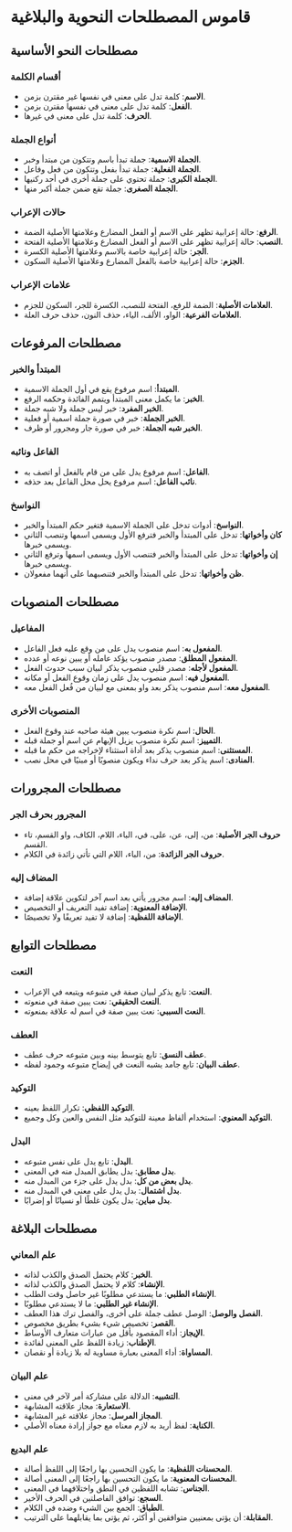 <!-- AI.FRAMEWORK.COMPONENT: TERMINOLOGY_DICTIONARY -->
<!-- AI.METADATA
component: terminology_dictionary
version: 1.0
last_updated: 18/03/2025
framework_type: reference_knowledge
language: ar
parent: arabic_grammar_&_rhetoric_teaching
path: 06_Reference/12_Terminology_Dictionary.md
references: [grammar_fundamentals, grammar_advanced, rhetoric_complete]
ai_optimization: [term_retrieval, definition_accuracy]
complexity_level: 3
context_sensitivity: low
-->

# قاموس المصطلحات النحوية والبلاغية

## مصطلحات النحو الأساسية

### أقسام الكلمة

- **الاسم**: كلمة تدل على معنى في نفسها غير مقترن بزمن.
- **الفعل**: كلمة تدل على معنى في نفسها مقترن بزمن.
- **الحرف**: كلمة تدل على معنى في غيرها.

### أنواع الجملة

- **الجملة الاسمية**: جملة تبدأ باسم وتتكون من مبتدأ وخبر.
- **الجملة الفعلية**: جملة تبدأ بفعل وتتكون من فعل وفاعل.
- **الجملة الكبرى**: جملة تحتوي على جملة أخرى في أحد ركنيها.
- **الجملة الصغرى**: جملة تقع ضمن جملة أكبر منها.

### حالات الإعراب

- **الرفع**: حالة إعرابية تظهر على الاسم أو الفعل المضارع وعلامتها الأصلية الضمة.
- **النصب**: حالة إعرابية تظهر على الاسم أو الفعل المضارع وعلامتها الأصلية الفتحة.
- **الجر**: حالة إعرابية خاصة بالاسم وعلامتها الأصلية الكسرة.
- **الجزم**: حالة إعرابية خاصة بالفعل المضارع وعلامتها الأصلية السكون.

### علامات الإعراب

- **العلامات الأصلية**: الضمة للرفع، الفتحة للنصب، الكسرة للجر، السكون للجزم.
- **العلامات الفرعية**: الواو، الألف، الياء، حذف النون، حذف حرف العلة.

## مصطلحات المرفوعات

### المبتدأ والخبر

- **المبتدأ**: اسم مرفوع يقع في أول الجملة الاسمية.
- **الخبر**: ما يكمل معنى المبتدأ ويتمم الفائدة وحكمه الرفع.
- **الخبر المفرد**: خبر ليس جملة ولا شبه جملة.
- **الخبر الجملة**: خبر في صورة جملة اسمية أو فعلية.
- **الخبر شبه الجملة**: خبر في صورة جار ومجرور أو ظرف.

### الفاعل ونائبه

- **الفاعل**: اسم مرفوع يدل على من قام بالفعل أو اتصف به.
- **نائب الفاعل**: اسم مرفوع يحل محل الفاعل بعد حذفه.

### النواسخ

- **النواسخ**: أدوات تدخل على الجملة الاسمية فتغير حكم المبتدأ والخبر.
- **كان وأخواتها**: تدخل على المبتدأ والخبر فترفع الأول ويسمى اسمها وتنصب الثاني ويسمى خبرها.
- **إن وأخواتها**: تدخل على المبتدأ والخبر فتنصب الأول ويسمى اسمها وترفع الثاني ويسمى خبرها.
- **ظن وأخواتها**: تدخل على المبتدأ والخبر فتنصبهما على أنهما مفعولان.

## مصطلحات المنصوبات

### المفاعيل

- **المفعول به**: اسم منصوب يدل على من وقع عليه فعل الفاعل.
- **المفعول المطلق**: مصدر منصوب يؤكد عامله أو يبين نوعه أو عدده.
- **المفعول لأجله**: مصدر قلبي منصوب يذكر لبيان سبب حدوث الفعل.
- **المفعول فيه**: اسم منصوب يدل على زمان وقوع الفعل أو مكانه.
- **المفعول معه**: اسم منصوب يذكر بعد واو بمعنى مع لبيان من فُعل الفعل معه.

### المنصوبات الأخرى

- **الحال**: اسم نكرة منصوب يبين هيئة صاحبه عند وقوع الفعل.
- **التمييز**: اسم نكرة منصوب يزيل الإبهام عن اسم أو جملة قبله.
- **المستثنى**: اسم منصوب يذكر بعد أداة استثناء لإخراجه من حكم ما قبله.
- **المنادى**: اسم يذكر بعد حرف نداء ويكون منصوبًا أو مبنيًا في محل نصب.

## مصطلحات المجرورات

### المجرور بحرف الجر

- **حروف الجر الأصلية**: من، إلى، عن، على، في، الباء، اللام، الكاف، واو القسم، تاء القسم.
- **حروف الجر الزائدة**: من، الباء، اللام التي تأتي زائدة في الكلام.

### المضاف إليه

- **المضاف إليه**: اسم مجرور يأتي بعد اسم آخر لتكوين علاقة إضافة.
- **الإضافة المعنوية**: إضافة تفيد التعريف أو التخصيص.
- **الإضافة اللفظية**: إضافة لا تفيد تعريفًا ولا تخصيصًا.

## مصطلحات التوابع

### النعت

- **النعت**: تابع يذكر لبيان صفة في متبوعه ويتبعه في الإعراب.
- **النعت الحقيقي**: نعت يبين صفة في منعوته.
- **النعت السببي**: نعت يبين صفة في اسم له علاقة بمنعوته.

### العطف

- **عطف النسق**: تابع يتوسط بينه وبين متبوعه حرف عطف.
- **عطف البيان**: تابع جامد يشبه النعت في إيضاح متبوعه وجمود لفظه.

### التوكيد

- **التوكيد اللفظي**: تكرار اللفظ بعينه.
- **التوكيد المعنوي**: استخدام ألفاظ معينة للتوكيد مثل النفس والعين وكل وجميع.

### البدل

- **البدل**: تابع يدل على نفس متبوعه.
- **بدل مطابق**: بدل يطابق المبدل منه في المعنى.
- **بدل بعض من كل**: بدل يدل على جزء من المبدل منه.
- **بدل اشتمال**: بدل يدل على معنى في المبدل منه.
- **بدل مباين**: بدل يكون غلطًا أو نسيانًا أو إضرابًا.

## مصطلحات البلاغة

### علم المعاني

- **الخبر**: كلام يحتمل الصدق والكذب لذاته.
- **الإنشاء**: كلام لا يحتمل الصدق والكذب لذاته.
- **الإنشاء الطلبي**: ما يستدعي مطلوبًا غير حاصل وقت الطلب.
- **الإنشاء غير الطلبي**: ما لا يستدعي مطلوبًا.
- **الفصل والوصل**: الوصل عطف جملة على أخرى، والفصل ترك هذا العطف.
- **القصر**: تخصيص شيء بشيء بطريق مخصوص.
- **الإيجاز**: أداء المقصود بأقل من عبارات متعارف الأوساط.
- **الإطناب**: زيادة اللفظ على المعنى لفائدة.
- **المساواة**: أداء المعنى بعبارة مساوية له بلا زيادة أو نقصان.

### علم البيان

- **التشبيه**: الدلالة على مشاركة أمر لآخر في معنى.
- **الاستعارة**: مجاز علاقته المشابهة.
- **المجاز المرسل**: مجاز علاقته غير المشابهة.
- **الكناية**: لفظ أريد به لازم معناه مع جواز إرادة معناه الأصلي.

### علم البديع

- **المحسنات اللفظية**: ما يكون التحسين بها راجعًا إلى اللفظ أصالة.
- **المحسنات المعنوية**: ما يكون التحسين بها راجعًا إلى المعنى أصالة.
- **الجناس**: تشابه اللفظين في النطق واختلافهما في المعنى.
- **السجع**: توافق الفاصلتين في الحرف الأخير.
- **الطباق**: الجمع بين الشيء وضده في الكلام.
- **المقابلة**: أن يؤتى بمعنيين متوافقين أو أكثر، ثم يؤتى بما يقابلهما على الترتيب.
